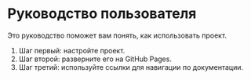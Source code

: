 # Руководство пользователя

Это руководство поможет вам понять, как использовать проект.

1. Шаг первый: настройте проект.
2. Шаг второй: разверните его на GitHub Pages.
3. Шаг третий: используйте ссылки для навигации по документации.
